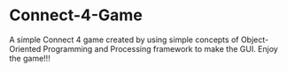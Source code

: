 # Connect-4-Game
A simple Connect 4 game created by using simple concepts of Object-Oriented Programming and Processing framework to make the GUI. Enjoy the game!!!

